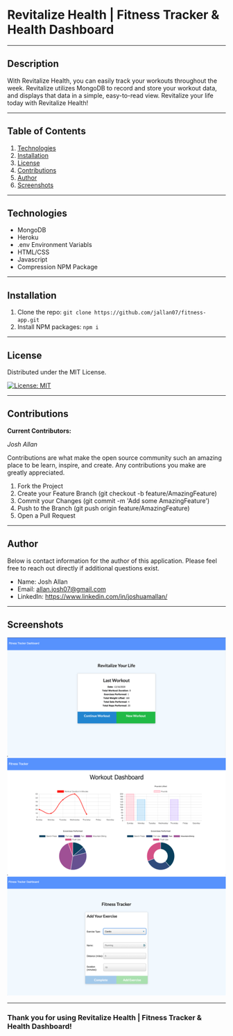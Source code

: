 # **Revitalize Health | Fitness Tracker & Health Dashboard**

---

## **Description**

With Revitalize Health, you can easily track your workouts throughout the week. Revitalize utilizes MongoDB to record and store your workout data, and displays that data in a simple, easy-to-read view. Revitalize your life today with Revitalize Health!

---

## **Table of Contents**

1. [Technologies](#Technologies)
2. [Installation](#Installation)
3. [License](#License)
4. [Contributions](#Contributions)
5. [Author](#Author)
6. [Screenshots](#Screenshots)

---

## **Technologies**

- MongoDB
- Heroku
- .env Environment Variabls
- HTML/CSS
- Javascript
- Compression NPM Package

---

## **Installation**

1. Clone the repo: `git clone https://github.com/jallan07/fitness-app.git`
2. Install NPM packages: `npm i`

---

## **License**

Distributed under the MIT License.

[![License: MIT](https://img.shields.io/badge/License-MIT-yellow.svg)](https://opensource.org/licenses/MIT)

---

## **Contributions**

**Current Contributors:**

_Josh Allan_

Contributions are what make the open source community such an amazing place to be learn, inspire, and create. Any contributions you make are greatly appreciated.

1. Fork the Project
2. Create your Feature Branch (git checkout -b feature/AmazingFeature)
3. Commit your Changes (git commit -m 'Add some AmazingFeature')
4. Push to the Branch (git push origin feature/AmazingFeature)
5. Open a Pull Request

---

## **Author**

Below is contact information for the author of this application. Please feel free to reach out directly if additional questions exist.

- Name: Josh Allan
- Email: allan.josh07@gmail.com
- LinkedIn: https://www.linkedin.com/in/joshuamallan/

---

## **Screenshots**

![Homepage](img/homepage.png)
![Dashboard](img/dashboard.png)
![Add Workout](img/add-workout.png)

---

### Thank you for using Revitalize Health | Fitness Tracker & Health Dashboard!
